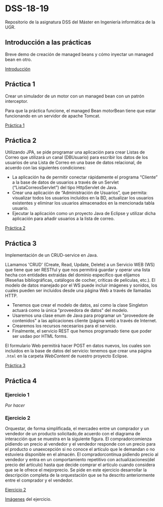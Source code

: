 # DSS-18-19
Repositorio de la asignatura DSS del Máster en Ingeniería informática de la UGR.

## Introducción a las prácticas
Breve demo de creación de managed beans y cómo inyectar un managed bean en otro.

[Introducción](https://github.com/adritake/DSS-18-19/tree/master/holamundo)

## Práctica 1
Crear un simulador de un motor con un managed bean con un patrón interceptor.

Para que la práctica funcione, el managed Bean motorBean tiene que estar funcionando en un servidor de apache Tomcat.

[Práctica 1](https://github.com/adritake/DSS-18-19/tree/master/practica1DSS)

## Práctica 2
Utilizando JPA, se pide programar una aplicación para crear Listas de Correo que utilizará un canal (DBUsuario) para escribir los datos de los usuarios de una Lista de Correo en una base de datos relacional, de acuerdo con las siguientes condiciones:
- La aplicación ha de permitir conectar rápidamente el programa “Cliente” a la base de datos de usuarios a través de un Servlet (“ListaCorreosServlet”) del tipo HttpServlet de Java.
- Crear una aplicación de “Administración de Usuarios”, que permita: visualizar todos los usuarios incluídos en la BD, actualizar los usuarios existentes y eliminar los usuarios almacenados en la mencionada tabla usuario.
- Ejecutar la aplicación como un proyecto Java de Eclipse y utilizar dicha aplicación para añadir usuarios a la lista de correo.

[Práctica 2](https://github.com/adritake/DSS-18-19/tree/master/practica2DSS)

## Práctica 3

Implementación de un CRUD-service en Java.

LLamamos 'CRUD' (Create, Read, Update, Delete) a un Servicio WEB (WS) que tiene que ser RESTful y que nos permitirá guardar y operar una lista hecha con entidades extraidas del dominio específico que elijamos (Reseñas bibliográficas, catálogos de cocher, críticas de películas, etc.). El modelo de datos manejado por el WS puede incluir imágenes y sonidos, los cuales pueden ser incluidos desde una página Web a través de llamadas HTTP.

- Tenemos que crear el modelo de datos, así como la clase Singleton actuará como la única "proveedora de datos" del modelo.
- Usaremos una clase enum de Java para programar un "proveedore de contenidos" a las aplicaciones cliente (página web) a través de Internet.
- Crearemos los recursos necesarios para el servicio.
- Finalmente, el servicio REST que hemos programado tiene que poder ser usdao por HTML forms.

El formulario Web permitirá hacer POST en datos nuevos, los cuales son incluidos en la base de datos del servicio: tenemos que crear una página `.html` en la carpeta *WebContent* de nuestro proyecto Eclipse.

[Práctica 3](https://github.com/adritake/DSS-18-19/tree/master/practica3DSS)

## Práctica 4
### Ejercicio 1
*Por hacer*

### Ejercicio 2
Orquestar, de forma simplificada, el mercadeo entre un comprador y un vendedor de un producto solicitado,de acuerdo con el diagrama de interacción que se muestra en la siguiente figura. El compradorcomienza pidiendo un precio al vendedor y el vendedor responde con un precio para el producto o unaexcepción si no conoce el artículo que le demandan o no estuviera disponible en el almacén. El compradorcontinua pidiendo precio al vendedor y entra en un comportamiento repetitivo con actualizaciones(del precio del artículo) hasta que decide comprar el artículo cuando considera que se le ofrece el mejorprecio. Se pide en este ejercicio desarrollar la descripción completa de la orquestación que se ha descrito anteriormente entre el comprador y el vendedor.

[Ejercicio 2](https://github.com/adritake/DSS-18-19/tree/master/practica4DSS_2)

[Imágenes](https://github.com/adritake/DSS-18-19/tree/master/practica4DSS_2/img) del ejercicio.
